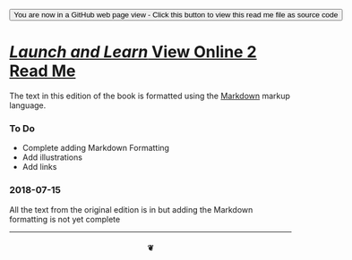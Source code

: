 <span style=display:none; >[You are now in a GitHub source code view - click this link to view Read Me file as a web page]( https://launchandlearn.github.io/index.html#online-version2/README.md "View file as a web page." ) </span>

<div><input type=button onclick="window.location.href='https://github.com/launchandlearn/launchandlearn.github.io/tree/master/online-version2'";
value='You are now in a GitHub web page view - Click this button to view this read me file as source code' class="btn btn-primary" title="Download versions available for you to remix" ></div>

# [_Launch and Learn_ View Online 2 Read Me]( #online-version2/README.md )



The text in this edition of the book is formatted using the [Markdown]( https://en.wikipedia.org/wiki/Markdown ) markup language.


### To Do

* Complete adding Markdown Formatting
* Add illustrations
* Add links


### 2018-07-15

All the text from the original edition is in but adding the Markdown formatting is not yet complete


***

#### <center title="hello!" >❦</center>